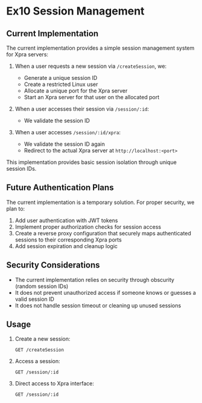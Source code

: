 # Ex10 Session Management

## Current Implementation

The current implementation provides a simple session management system for Xpra servers:

1. When a user requests a new session via `/createSession`, we:
   - Generate a unique session ID
   - Create a restricted Linux user
   - Allocate a unique port for the Xpra server
   - Start an Xpra server for that user on the allocated port

2. When a user accesses their session via `/session/:id`:
   - We validate the session ID

3. When a user accesses `/session/:id/xpra`:
   - We validate the session ID again
   - Redirect to the actual Xpra server at `http://localhost:<port>`

This implementation provides basic session isolation through unique session IDs.

## Future Authentication Plans

The current implementation is a temporary solution. For proper security, we plan to:

1. Add user authentication with JWT tokens
2. Implement proper authorization checks for session access
3. Create a reverse proxy configuration that securely maps authenticated sessions to their corresponding Xpra ports
4. Add session expiration and cleanup logic

## Security Considerations

- The current implementation relies on security through obscurity (random session IDs)
- It does not prevent unauthorized access if someone knows or guesses a valid session ID
- It does not handle session timeout or cleaning up unused sessions

## Usage

1. Create a new session:
   ```
   GET /createSession
   ```

2. Access a session:
   ```
   GET /session/:id
   ```

3. Direct access to Xpra interface:
   ```
   GET /session/:id
   ``` 